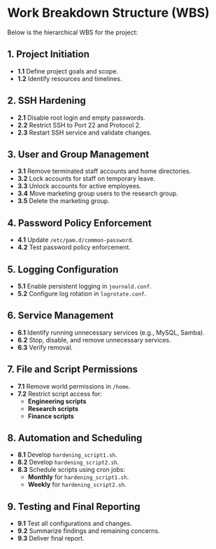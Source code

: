 # Work Breakdown Structure (WBS)

Below is the hierarchical WBS for the project:

## 1. Project Initiation
- **1.1** Define project goals and scope.
- **1.2** Identify resources and timelines.

## 2. SSH Hardening
- **2.1** Disable root login and empty passwords.
- **2.2** Restrict SSH to Port 22 and Protocol 2.
- **2.3** Restart SSH service and validate changes.

## 3. User and Group Management
- **3.1** Remove terminated staff accounts and home directories.
- **3.2** Lock accounts for staff on temporary leave.
- **3.3** Unlock accounts for active employees.
- **3.4** Move marketing group users to the research group.
- **3.5** Delete the marketing group.

## 4. Password Policy Enforcement
- **4.1** Update `/etc/pam.d/common-password`.
- **4.2** Test password policy enforcement.

## 5. Logging Configuration
- **5.1** Enable persistent logging in `journald.conf`.
- **5.2** Configure log rotation in `logrotate.conf`.

## 6. Service Management
- **6.1** Identify running unnecessary services (e.g., MySQL, Samba).
- **6.2** Stop, disable, and remove unnecessary services.
- **6.3** Verify removal.

## 7. File and Script Permissions
- **7.1** Remove world permissions in `/home`.
- **7.2** Restrict script access for:
  - **Engineering scripts**
  - **Research scripts**
  - **Finance scripts**

## 8. Automation and Scheduling
- **8.1** Develop `hardening_script1.sh`.
- **8.2** Develop `hardening_script2.sh`.
- **8.3** Schedule scripts using cron jobs:
  - **Monthly** for `hardening_script1.sh`.
  - **Weekly** for `hardening_script2.sh`.

## 9. Testing and Final Reporting
- **9.1** Test all configurations and changes.
- **9.2** Summarize findings and remaining concerns.
- **9.3** Deliver final report.
